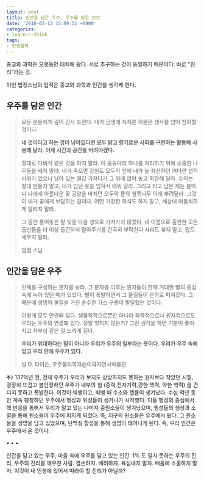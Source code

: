 ```yaml
---
layout: post
title: 인간을 담은 우주, 우주를 담은 인간
date: '2010-03-13 15:09:51 +0900'
categories:
- learn-n-think
tags:
- 인생철학
---
```


종교와 과학은 오랫동안 대치해 왔다. 서로 추구하는 것이 동일하기 때문이다: 바로 "진리"라는 것. 

이번 법정스님의 입적은 종교와 과학과 인간을 생각케 한다.

## 우주를 담은 인간

> 모든 분들에게 깊이 감사 드린다. 내가 금생에 저지른 허물은 생사를 넘어 참회할 것이다. 
>
> **내 것이라고 하는 것이 남아있다면 모두 맑고 향기로운 사회를 구현하는 활동해 사용해 달라. 이제 시간과 공간을 버려야겠다.** 
> 
> 절대로 다비식 같은 것을 하지 말라. 이 몸뚱아리 하나를 처리하기 위해 소중한 나무들을 베지 말라. 내가 죽으면 강원도 오두막 앞에 내가 늘 좌선하던 커다란 넙적 바위가 있으니 남아 있는 땔감 가져다가 그 위에 얹어 놓고 화장해 달라. 수의는 절대 만들지 말고, 내가 입던 옷을 입혀서 태워 달라. 그리고 타고 남은 재는 봄마다 나에게 아름다운 꽃 공양을 바치던 오두막 뜰의 철쭉나무 아래 뿌려달라. 그것이 내가 꽃에게 보답하는 길이다. 어떤 거창한 의식도 하지 말고, 세상에 떠들썩하게 알리지 말라. 
> 
> 그 동안 풀어놓은 말 빚을 다음 생으로 가져가지 않겠다. 내 이름으로 출판한 모든 출판물을 더 이상 출간하지 말아주기를 간곡히 부탁한다 사리도 찾지 말고, 탑도 세우지 말라.
> <footer>법정 스님</footer>

<!--more-->

## 인간을 담은 우주

> 인체를 구성하는 분자를 보라. 그 분자를 이루는 원자들이 한때 거대한 별의 중심 속에 녹아 있던 때가 있었다. 별이 폭발하면서 그 물질들이 은하로 퍼져갔다. 그 때문에 생명의 물질을 가진 순수한 가스 구름이 발달했던 것이다. 
> 
> 이렇게 모두 연관돼 있다. 생물학적으로뿐만 아니라 화학적으로나 원자적으로도 우리는 우주와 연결돼 있다. 정말 멋지지 않은가? 그런 생각을 하면 기분이 좋아지고 자부심 같은 걸 느끼게 된다. 
> 
> **우리가 위대하다는 말이 아니라 우리가 우주의 일부라는 뜻이다. 우리가 우주 속에 있고 우리 안에 우주가 있다.**
> <footer>닐 D. 타이슨, 우주물리학자@미국자연사박물관</footer>

**`주)`** 137억년 전, 전체 우주가 우리가 보지도 상상하지도 못하는 원자보다 작았던 시절, 굉장히 뜨겁고 불안정하던 우주가 내부의 힘 (중력,전자기력,강한 핵력, 약한 핵력) 을 견디지 못하고 폭발한다. 이것이 빅뱅이고, 빅뱅 때 수소와 헬륨이 생겨났다. 수십 억년 동안 계속 팽창하던 우주에서 행성과 위성들이 생겨나기 시작했다. 이들 행성의 중심에서 핵 반응을 통해서 우리가 알고 있는 나머지 중원소들이 생겨났으며, 행성들의 생성과 소멸을 통해 원소들이 우주에 퍼지게 되었다. 즉, 지구의 원소들은 우주에서 왔다. 그 원소들을 생명을 담고 있었으며, 단백질 합성을 통해 생명이 태어나게 된다. 즉, 우리 인간은 우주에서 온 것이다.

<div class="spacer">• • •</div>

인간을 담고 있는 우주, 마음 속에 우주를 담고 있는 인간. 1% 도 알지 못하는 우주의 진리, 우주의 진리를 깨우친 사람. 겸손하자. 배려하자. 욕심내지 말자. 배움에 소홀하지 말자. 이것이 내 인생에 있어서 따라야 할 진리가 아닐까?
